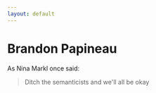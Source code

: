 ```yaml
---
layout: default
---
```


# Brandon Papineau

As Nina Markl once said:

> Ditch the semanticists
> and we'll all be okay
